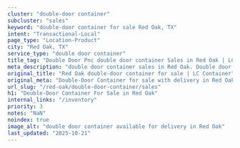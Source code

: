 ```yaml
---
cluster: "double-door container"
subcluster: "sales"
keyword: "double-door container for sale Red Oak, TX"
intent: "Transactional-Local"
page_type: "Location-Product"
city: "Red Oak, TX"
service_type: "double door container"
title_tag: "Double Door Pnc double door container Sales in Red Oak | LC Container"
meta_description: "double door container sales in Red Oak. Double door containers for easy access. Fast delivery, competitive pricing. Serving double door container area. Quote ID: CH2. Call (214) 524-4168 for your free quote today."
original_title: "Red Oak double-door container for sale | LC Container"
original_meta: "Double-Door Container for sale with delivery in Red Oak, TX. LC Container — local Since 2003. Get pricing today."
url_slug: "/red-oak/double-door-container/sales"
h1: "Double-Door Container For Sale in Red Oak"
internal_links: "/inventory"
priority: 3
notes: "NaN"
noindex: true
image_alt: "double door container available for delivery in Red Oak"
last_updated: "2025-10-21"
---
```


<!-- TODO: Add unique city/inventory copy, images, and internal links here. -->
